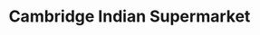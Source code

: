 ---
title: "Cambridge Indian Supermarket"
url: /cambridge/cambridge-indian-supermarket/
shop: convenience
---